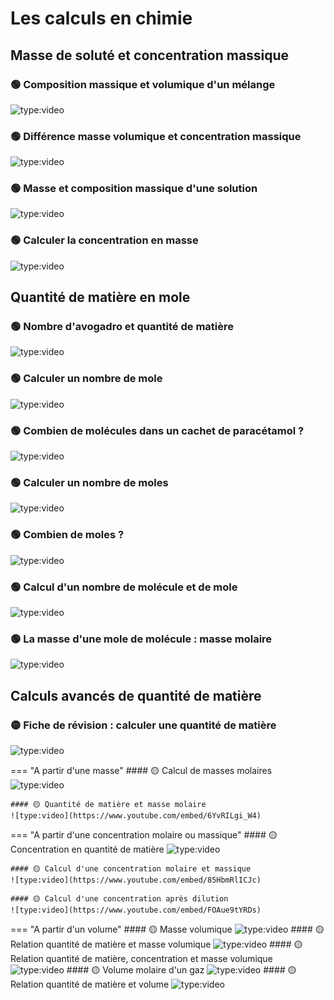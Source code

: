 # Les calculs en chimie

## Masse de soluté et concentration massique

### 🟢 Composition massique et volumique d'un mélange 
![type:video](https://www.youtube.com/embed/O4zzc7LSSqE)

### 🟢 Différence masse volumique et concentration massique
![type:video](https://www.youtube.com/embed/OFEbrx1UZQ8)

### 🟢 Masse et composition massique d'une solution 
![type:video](https://www.youtube.com/embed/qF1mFG-YHY0)

### 🟢 Calculer la concentration en masse
![type:video](https://www.youtube.com/embed/ZHuWzU6OZbY)


## Quantité de matière en mole

### 🟢 Nombre d'avogadro et quantité de matière
![type:video](https://www.youtube.com/embed/RkQ-Q5jL110)

### 🟢 Calculer un nombre de mole
![type:video](https://www.youtube.com/embed/8WKSzacpaE0)

### 🟢 Combien de molécules dans un cachet de paracétamol ?
![type:video](https://www.youtube.com/embed/vq9iucxxsig)

### 🟢 Calculer un nombre de moles
![type:video](https://www.youtube.com/embed/IN0W3lE0DaU)

### 🟢 Combien de moles ?
![type:video](https://www.youtube.com/embed/7Wsrnlb0c4I)

### 🟢 Calcul d'un nombre de molécule et de mole
![type:video](https://www.youtube.com/embed/5VAWH5Y51wU)


### 🟢 La masse d'une mole de molécule : masse molaire
![type:video](https://www.youtube.com/embed/SPmw2WrTaz4)

## Calculs avancés de quantité de matière 
### 🟡 Fiche de révision : calculer une quantité de matière
![type:video](https://www.youtube.com/embed/kFhTNFyRrj8)

=== "A partir d'une masse"
    #### 🟡 Calcul de masses molaires
    ![type:video](https://www.youtube.com/embed/QvF--GWU4p4)

    #### 🟡 Quantité de matière et masse molaire
    ![type:video](https://www.youtube.com/embed/6YvRILgi_W4)

=== "A partir d'une concentration molaire ou massique"
    #### 🟡 Concentration en quantité de matière
    ![type:video](https://www.youtube.com/embed/_IU1NlyzAZM)

    #### 🟡 Calcul d'une concentration molaire et massique
    ![type:video](https://www.youtube.com/embed/85HbmRlICJc)

    #### 🟡 Calcul d'une concentration après dilution
    ![type:video](https://www.youtube.com/embed/FOAue9tYRDs)

=== "A partir d'un volume"
    #### 🟡 Masse volumique
    ![type:video](https://www.youtube.com/embed/np8zy-4B4MA)
    #### 🟡 Relation quantité de matière et masse volumique
    ![type:video](https://www.youtube.com/embed/fohiDBGw8xQ)
    #### 🟡 Relation quantité de matière, concentration et masse volumique
    ![type:video](https://www.youtube.com/embed/N5G5vF4OEMo)
    #### 🟡 Volume molaire d'un gaz
    ![type:video](https://www.youtube.com/embed/BTtXCuAjNHM)
    #### 🟡 Relation quantité de matière et volume
    ![type:video](https://www.youtube.com/embed/j1vSVpOPIps)

